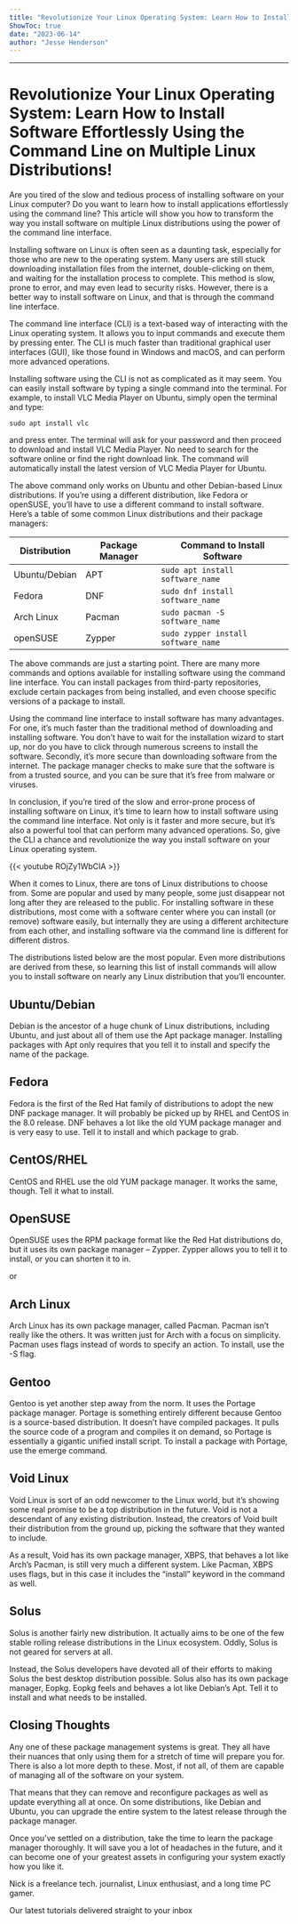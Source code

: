 ```yaml
---
title: "Revolutionize Your Linux Operating System: Learn How to Install Software Effortlessly Using the Command Line on Multiple Linux Distributions!"
ShowToc: true 
date: "2023-06-14"
author: "Jesse Henderson"
---
```

*****
# Revolutionize Your Linux Operating System: Learn How to Install Software Effortlessly Using the Command Line on Multiple Linux Distributions!

Are you tired of the slow and tedious process of installing software on your Linux computer? Do you want to learn how to install applications effortlessly using the command line? This article will show you how to transform the way you install software on multiple Linux distributions using the power of the command line interface.

Installing software on Linux is often seen as a daunting task, especially for those who are new to the operating system. Many users are still stuck downloading installation files from the internet, double-clicking on them, and waiting for the installation process to complete. This method is slow, prone to error, and may even lead to security risks. However, there is a better way to install software on Linux, and that is through the command line interface.

The command line interface (CLI) is a text-based way of interacting with the Linux operating system. It allows you to input commands and execute them by pressing enter. The CLI is much faster than traditional graphical user interfaces (GUI), like those found in Windows and macOS, and can perform more advanced operations.

Installing software using the CLI is not as complicated as it may seem. You can easily install software by typing a single command into the terminal. For example, to install VLC Media Player on Ubuntu, simply open the terminal and type:

```
sudo apt install vlc
```

and press enter. The terminal will ask for your password and then proceed to download and install VLC Media Player. No need to search for the software online or find the right download link. The command will automatically install the latest version of VLC Media Player for Ubuntu.

The above command only works on Ubuntu and other Debian-based Linux distributions. If you’re using a different distribution, like Fedora or openSUSE, you’ll have to use a different command to install software. Here’s a table of some common Linux distributions and their package managers:

| Distribution | Package Manager | Command to Install Software |
| --- | --- | --- |
| Ubuntu/Debian | APT | `sudo apt install software_name` |
| Fedora | DNF | `sudo dnf install software_name` |
| Arch Linux | Pacman | `sudo pacman -S software_name` |
| openSUSE | Zypper | `sudo zypper install software_name` |

The above commands are just a starting point. There are many more commands and options available for installing software using the command line interface. You can install packages from third-party repositories, exclude certain packages from being installed, and even choose specific versions of a package to install.

Using the command line interface to install software has many advantages. For one, it’s much faster than the traditional method of downloading and installing software. You don’t have to wait for the installation wizard to start up, nor do you have to click through numerous screens to install the software. Secondly, it’s more secure than downloading software from the internet. The package manager checks to make sure that the software is from a trusted source, and you can be sure that it’s free from malware or viruses.

In conclusion, if you’re tired of the slow and error-prone process of installing software on Linux, it’s time to learn how to install software using the command line interface. Not only is it faster and more secure, but it’s also a powerful tool that can perform many advanced operations. So, give the CLI a chance and revolutionize the way you install software on your Linux operating system.

{{< youtube ROjZy1WbCIA >}} 



When it comes to Linux, there are tons of Linux distributions to choose from. Some are popular and used by many people, some just disappear not long after they are released to the public. For installing software in these distributions, most come with a software center where you can install (or remove) software easily, but internally they are using a different architecture from each other, and installing software via the command line is different for different distros.
 
The distributions listed below are the most popular. Even more distributions are derived from these, so learning this list of install commands will allow you to install software on nearly any Linux distribution that you’ll encounter.
 
## Ubuntu/Debian
 

 
Debian is the ancestor of a huge chunk of Linux distributions, including Ubuntu, and just about all of them use the Apt package manager. Installing packages with Apt only requires that you tell it to install and specify the name of the package.
 
## Fedora
 
Fedora is the first of the Red Hat family of distributions to adopt the new DNF package manager. It will probably be picked up by RHEL and CentOS in the 8.0 release. DNF behaves a lot like the old YUM package manager and is very easy to use. Tell it to install and which package to grab.
 
## CentOS/RHEL
 
CentOS and RHEL use the old YUM package manager. It works the same, though. Tell it what to install.
 
## OpenSUSE
 
OpenSUSE uses the RPM package format like the Red Hat distributions do, but it uses its own package manager – Zypper. Zypper allows you to tell it to install, or you can shorten it to in.
 
or
 
## Arch Linux
 
Arch Linux has its own package manager, called Pacman. Pacman isn’t really like the others. It was written just for Arch with a focus on simplicity. Pacman uses flags instead of words to specify an action. To install, use the -S flag.
 
## Gentoo
 
Gentoo is yet another step away from the norm. It uses the Portage package manager. Portage is something entirely different because Gentoo is a source-based distribution. It doesn’t have compiled packages. It pulls the source code of a program and compiles it on demand, so Portage is essentially a gigantic unified install script. To install a package with Portage, use the emerge command.
 
## Void Linux
 
Void Linux is sort of an odd newcomer to the Linux world, but it’s showing some real promise to be a top distribution in the future. Void is not a descendant of any existing distribution. Instead, the creators of Void built their distribution from the ground up, picking the software that they wanted to include.
 
As a result, Void has its own package manager, XBPS, that behaves a lot like Arch’s Pacman, is still very much a different system. Like Pacman, XBPS uses flags, but in this case it includes the “install” keyword in the command as well.
 
## Solus
 
Solus is another fairly new distribution. It actually aims to be one of the few stable rolling release distributions in the Linux ecosystem. Oddly, Solus is not geared for servers at all.
 
Instead, the Solus developers have devoted all of their efforts to making Solus the best desktop distribution possible. Solus also has its own package manager, Eopkg.  Eopkg feels and behaves a lot like Debian’s Apt. Tell it to install and what needs to be installed.
 
## Closing Thoughts
 
Any one of these package management systems is great. They all have their nuances that only using them for a stretch of time will prepare you for. There is also a lot more depth to these. Most, if not all, of them are capable of managing all of the software on your system.
 
That means that they can remove and reconfigure packages as well as update everything all at once. On some distributions, like Debian and Ubuntu, you can upgrade the entire system to the latest release through the package manager.
 
Once you’ve settled on a distribution, take the time to learn the package manager thoroughly. It will save you a lot of headaches in the future, and it can become one of your greatest assets in configuring your system exactly how you like it.
 
Nick is a freelance tech. journalist, Linux enthusiast, and a long time PC gamer.
 
Our latest tutorials delivered straight to your inbox





